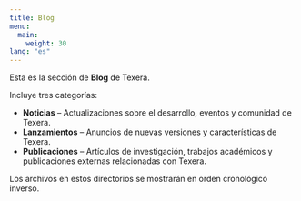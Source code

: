 ```yaml
---
title: Blog
menu:
  main:
    weight: 30
lang: "es"
---
```


Esta es la sección de **Blog** de Texera.

Incluye tres categorías:
- **Noticias** – Actualizaciones sobre el desarrollo, eventos y comunidad de Texera.
- **Lanzamientos** – Anuncios de nuevas versiones y características de Texera.
- **Publicaciones** – Artículos de investigación, trabajos académicos y publicaciones externas relacionadas con Texera.

Los archivos en estos directorios se mostrarán en orden cronológico inverso.
